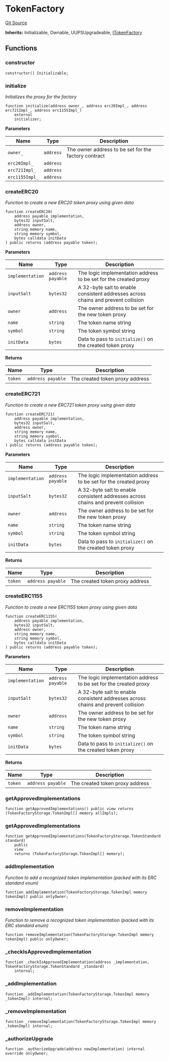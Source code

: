 # TokenFactory
[Git Source](https://github.com/0xStation/groupos/blob/a8023d340c65e0d686ded288134361dc4f500ad5/src/factory/TokenFactory.sol)

**Inherits:**
Initializable, Ownable, UUPSUpgradeable, [ITokenFactory](/src/factory/ITokenFactory.sol/interface.ITokenFactory.md)


## Functions
### constructor


```solidity
constructor() Initializable;
```

### initialize

*Initializes the proxy for the factory*


```solidity
function initialize(address owner_, address erc20Impl_, address erc721Impl_, address erc1155Impl_)
    external
    initializer;
```
**Parameters**

|Name|Type|Description|
|----|----|-----------|
|`owner_`|`address`|The owner address to be set for the factory contract|
|`erc20Impl_`|`address`||
|`erc721Impl_`|`address`||
|`erc1155Impl_`|`address`||


### createERC20

*Function to create a new ERC20 token proxy using given data*


```solidity
function createERC20(
    address payable implementation,
    bytes32 inputSalt,
    address owner,
    string memory name,
    string memory symbol,
    bytes calldata initData
) public returns (address payable token);
```
**Parameters**

|Name|Type|Description|
|----|----|-----------|
|`implementation`|`address payable`|The logic implementation address to be set for the created proxy|
|`inputSalt`|`bytes32`|A 32-byte salt to enable consistent addresses across chains and prevent collision|
|`owner`|`address`|The owner address to be set for the new token proxy|
|`name`|`string`|The token name string|
|`symbol`|`string`|The token symbol string|
|`initData`|`bytes`|Data to pass to `initialize()` on the created token proxy|

**Returns**

|Name|Type|Description|
|----|----|-----------|
|`token`|`address payable`|The created token proxy address|


### createERC721

*Function to create a new ERC721 token proxy using given data*


```solidity
function createERC721(
    address payable implementation,
    bytes32 inputSalt,
    address owner,
    string memory name,
    string memory symbol,
    bytes calldata initData
) public returns (address payable token);
```
**Parameters**

|Name|Type|Description|
|----|----|-----------|
|`implementation`|`address payable`|The logic implementation address to be set for the created proxy|
|`inputSalt`|`bytes32`|A 32-byte salt to enable consistent addresses across chains and prevent collision|
|`owner`|`address`|The owner address to be set for the new token proxy|
|`name`|`string`|The token name string|
|`symbol`|`string`|The token symbol string|
|`initData`|`bytes`|Data to pass to `initialize()` on the created token proxy|

**Returns**

|Name|Type|Description|
|----|----|-----------|
|`token`|`address payable`|The created token proxy address|


### createERC1155

*Function to create a new ERC1155 token proxy using given data*


```solidity
function createERC1155(
    address payable implementation,
    bytes32 inputSalt,
    address owner,
    string memory name,
    string memory symbol,
    bytes calldata initData
) public returns (address payable token);
```
**Parameters**

|Name|Type|Description|
|----|----|-----------|
|`implementation`|`address payable`|The logic implementation address to be set for the created proxy|
|`inputSalt`|`bytes32`|A 32-byte salt to enable consistent addresses across chains and prevent collision|
|`owner`|`address`|The owner address to be set for the new token proxy|
|`name`|`string`|The token name string|
|`symbol`|`string`|The token symbol string|
|`initData`|`bytes`|Data to pass to `initialize()` on the created token proxy|

**Returns**

|Name|Type|Description|
|----|----|-----------|
|`token`|`address payable`|The created token proxy address|


### getApprovedImplementations


```solidity
function getApprovedImplementations() public view returns (TokenFactoryStorage.TokenImpl[] memory allImpls);
```

### getApprovedImplementations


```solidity
function getApprovedImplementations(TokenFactoryStorage.TokenStandard standard)
    public
    view
    returns (TokenFactoryStorage.TokenImpl[] memory);
```

### addImplementation

*Function to add a recognized token implementation (packed with its ERC standard enum)*


```solidity
function addImplementation(TokenFactoryStorage.TokenImpl memory tokenImpl) public onlyOwner;
```

### removeImplementation

*Function to remove a recognized token implementation (packed with its ERC standard enum)*


```solidity
function removeImplementation(TokenFactoryStorage.TokenImpl memory tokenImpl) public onlyOwner;
```

### _checkIsApprovedImplementation


```solidity
function _checkIsApprovedImplementation(address _implementation, TokenFactoryStorage.TokenStandard _standard)
    internal;
```

### _addImplementation


```solidity
function _addImplementation(TokenFactoryStorage.TokenImpl memory _tokenImpl) internal;
```

### _removeImplementation


```solidity
function _removeImplementation(TokenFactoryStorage.TokenImpl memory _tokenImpl) internal;
```

### _authorizeUpgrade


```solidity
function _authorizeUpgrade(address newImplementation) internal override onlyOwner;
```

